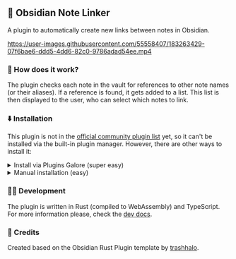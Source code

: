## 🔗 Obsidian Note Linker

A plugin to automatically create new links between notes in Obsidian.

https://user-images.githubusercontent.com/55558407/183263429-07f6bae6-ddd5-4dd6-82c0-9786adad54ee.mp4

### 🤨 How does it work?

The plugin checks each note in the vault for references to other note names (or their aliases).
If a reference is found, it gets added to a list. This list is then displayed to the user, who can select which notes to
link.

### ⬇️ Installation

This plugin is not in the [official community plugin list](https://obsidian.md/plugins) yet, so it can't be installed via the
built-in plugin manager. However, there are other ways to install it:
<details>
    <summary>Install via Plugins Galore (super easy)</summary>
        <ol>
            <li>
                Install the <a href="https://obsidian.md/plugins?id=plugins-galore">Plugin Galore</a> Obsidian plugin, which allows loading unofficial plugins.
            </li>
            <li>
            Follow the instructions on the <a href="https://github.com/plugins-galore/obsidian-plugins-galore#adding-a-plugin">Plugins Galore GitHub</a> to install Note Linker.
            </li>
        </ol>
    </details>
<details>
    <summary>Manual installation (easy)</summary>
        <ol>
            <li>
                Download the plugin (zip file) from <a href="https://github.com/AlexW00/obsidian-note-linker/releases/latest"> here</a>.
            </li>
            <li>
                <span>
                Extract the contents of the zip file into your Obsidian plugins folder. <br>
                    <ul>
                        <li>
                        The folder is located at <code>MyVault/.obsidian/plugins</code>.
                        </li>
                        <li>
                        It can also be found by opening <code>Obsidian > settings > community plugins > installed plugins > small folder icon on the right side </code>.
                        </li>
                    </ul> 
                </span>            
            </li>
            <li>
            Enable the plugin by going to <code>Obsidian > settings > community plugins > installed plugins</code> and activating the toggle under "Note Linker" (you may need to re-open Obsidian to see the toggle).
            </li>
        </ol>
</details>

### 👨‍💻 Development

The plugin is written in Rust (compiled to WebAssembly) and TypeScript. 
For more information please, check the [dev docs](docs/dev-docs.md).

### 📃 Credits

Created based on the Obsidian Rust Plugin template by [trashhalo](https://github.com/trashhalo/obsidian-rust-plugin).
